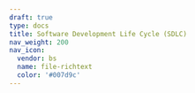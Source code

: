 ```yaml
---
draft: true
type: docs
title: Software Development Life Cycle (SDLC)
nav_weight: 200
nav_icon:
  vendor: bs
  name: file-richtext
  color: '#007d9c'
---
```

